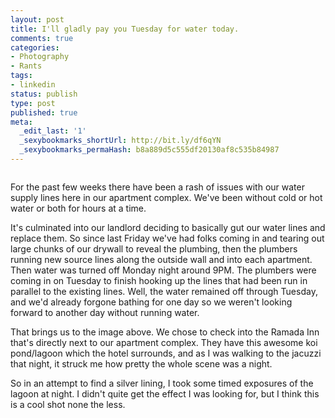 ```yaml
---
layout: post
title: I'll gladly pay you Tuesday for water today.
comments: true
categories:
- Photography
- Rants
tags:
- linkedin
status: publish
type: post
published: true
meta:
  _edit_last: '1'
  _sexybookmarks_shortUrl: http://bit.ly/df6qYN
  _sexybookmarks_permaHash: b8a889d5c555df20130af8c535b84987
---
```

<img src="http://farm4.static.flickr.com/3417/3275378663_b66c4238e6.jpg" alt="" />

For the past few weeks there have been a rash of issues with our water supply lines here in our apartment complex.  We've been without cold or hot water or both for hours at a time.

It's culminated into our landlord deciding to basically gut our water lines and replace them.  So since last Friday we've had folks coming in and tearing out large chunks of our drywall to reveal the plumbing, then the plumbers running new source lines along the outside wall and into each apartment.  Then water was turned off Monday night around 9PM.  The plumbers were coming in on Tuesday to finish hooking up the lines that had been run in parallel to the existing lines.  Well, the water remained off through Tuesday, and we'd already forgone bathing for one day so we weren't looking forward to another day without running water.

That brings us to the image above.  We chose to check into the Ramada Inn that's directly next to our apartment complex.  They have this awesome koi pond/lagoon which the hotel surrounds, and as I was walking to the jacuzzi that night, it struck me how pretty the whole scene was a night.

So in an attempt to find a silver lining, I took some timed exposures of the lagoon at night.  I didn't quite get the effect I was looking for, but I think this is a cool shot none the less.

